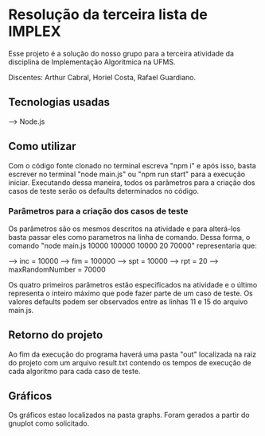 # Resolução da terceira lista de IMPLEX

Esse projeto é a solução do nosso grupo para a terceira atividade da disciplina de Implementação Algoritmica na UFMS.

Discentes: Arthur Cabral, Horiel Costa, Rafael Guardiano.

## Tecnologias usadas

--> Node.js

## Como utilizar

Com o código fonte clonado no terminal escreva "npm i" e após isso, basta escrever no terminal "node main.js" ou "npm run start" para a execução iniciar. Executando dessa maneira, todos os parâmetros para a criação dos casos de teste serão os defaults determinados no código.

### Parâmetros para a criação dos casos de teste

Os parâmetros são os mesmos descritos na atividade e para alterá-los basta passar eles como parametros na linha de comando. Dessa forma, o comando "node main.js 10000 100000 10000 20 70000" representaria que:

--> inc = 10000
--> fim = 100000
--> spt = 10000
--> rpt = 20
--> maxRandomNumber = 70000

Os quatro primeiros parâmetros estão especificados na atividade e o último representa o inteiro máximo que pode fazer parte de um caso de teste. Os valores defaults podem ser observados entre as linhas 11 e 15 do arquivo main.js.

## Retorno do projeto

 Ao fim da execução do programa haverá uma pasta "out" localizada na raiz do projeto com um arquivo result.txt contendo os tempos de execução de cada algoritmo para cada caso de teste.

 ## Gráficos 
 Os gráficos estao localizados na pasta graphs. Foram gerados a partir do gnuplot como solicitado.
